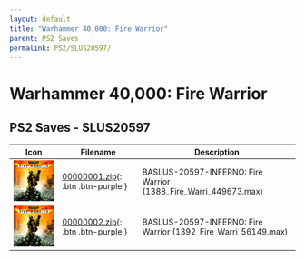 ```yaml
---
layout: default
title: "Warhammer 40,000: Fire Warrior"
parent: PS2 Saves
permalink: PS2/SLUS20597/
---
```

# Warhammer 40,000: Fire Warrior

## PS2 Saves - SLUS20597

| Icon | Filename | Description |
|------|----------|-------------|
| ![Warhammer 40,000: Fire Warrior](icon0.png) | [00000001.zip](00000001.zip){: .btn .btn-purple } | BASLUS-20597-INFERNO: Fire Warrior (1388_Fire_Warri_449673.max) |
| ![Warhammer 40,000: Fire Warrior](icon0.png) | [00000002.zip](00000002.zip){: .btn .btn-purple } | BASLUS-20597-INFERNO: Fire Warrior (1392_Fire_Warri_56149.max) |
